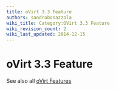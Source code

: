 ```yaml
---
title: oVirt 3.3 Feature
authors: sandrobonazzola
wiki_title: Category:OVirt 3.3 Feature
wiki_revision_count: 2
wiki_last_updated: 2014-12-15
---
```


# oVirt 3.3 Feature

See also all [oVirt Features](http://www.ovirt.org/Category:Feature)

